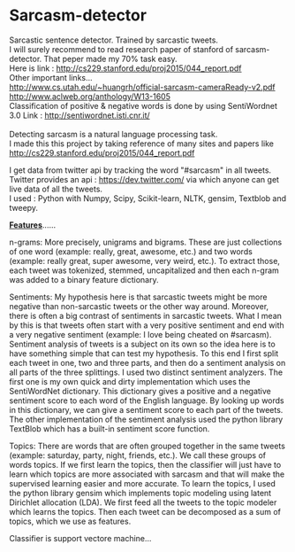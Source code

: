 # Sarcasm-detector
Sarcastic sentence detector. Trained by sarcastic tweets.<br />
I will surely recommend to read research paper of stanford of sarcasm-detector. That peper made my 70% task easy.<br />
Here is link : http://cs229.stanford.edu/proj2015/044_report.pdf<br />
Other important links...<br />
http://www.cs.utah.edu/~huangrh/official-sarcasm-cameraReady-v2.pdf<br />
http://www.aclweb.org/anthology/W13-1605<br />
Classification of positive & negative words is done by using SentiWordnet 3.0 Link : http://sentiwordnet.isti.cnr.it/
<br /><br />
Detecting sarcasm is a natural language processing task.<br />
I made this this project by taking reference of many sites and papers like http://cs229.stanford.edu/proj2015/044_report.pdf<br />

I get data from twitter api by tracking the word "#sarcasm" in all tweets.<br />
Twitter provides an api : https://dev.twitter.com/ via which anyone can get live data of all the tweets.<br />
I used : Python with Numpy, Scipy, Scikit-learn, NLTK, gensim, Textblob and tweepy.<br />

<b><u>Features</u></b>......<br />

n-grams: More precisely, unigrams and bigrams. These are just collections of one word (example: really, great, awesome, etc.) and two words (example: really great, super awesome, very weird, etc.). To extract those, each tweet was tokenized, stemmed, uncapitalized and then each n-gram was added to a binary feature dictionary.<br />

Sentiments: My hypothesis here is that sarcastic tweets might be more negative than non-sarcastic tweets or the other way around. Moreover, there is often a big contrast of sentiments in sarcastic tweets. What I mean by this is that tweets often start with a very positive sentiment and end with a very negative sentiment (example: I love being cheated on #sarcasm). Sentiment analysis of tweets is a subject on its own so the idea here is to have something simple that can test my hypothesis. To this end I first split each tweet in one, two and three parts, and then do a sentiment analysis on all parts of the three splittings. I used two distinct sentiment analyzers. The first one is my own quick and dirty implementation which uses the SentiWordNet dictionary. This dictionary gives a positive and a negative sentiment score to each word of the English language. By looking up words in this dictionary, we can give a sentiment score to each part of the tweets. The other implementation of the sentiment analysis used the python library TextBlob which has a built-in sentiment score function.<br />

Topics: There are words that are often grouped together in the same tweets (example: saturday, party, night, friends, etc.). We call these groups of words topics. If we first learn the topics, then the classifier will just have to learn which topics are more associated with sarcasm and that will make the supervised learning easier and more accurate. To learn the topics, I used the python library gensim which implements topic modeling using latent Dirichlet allocation (LDA). We first feed all the tweets to the topic modeler which learns the topics. Then each tweet can be decomposed as a sum of topics, which we use as features.<br />

Classifier is support vectore machine...  
